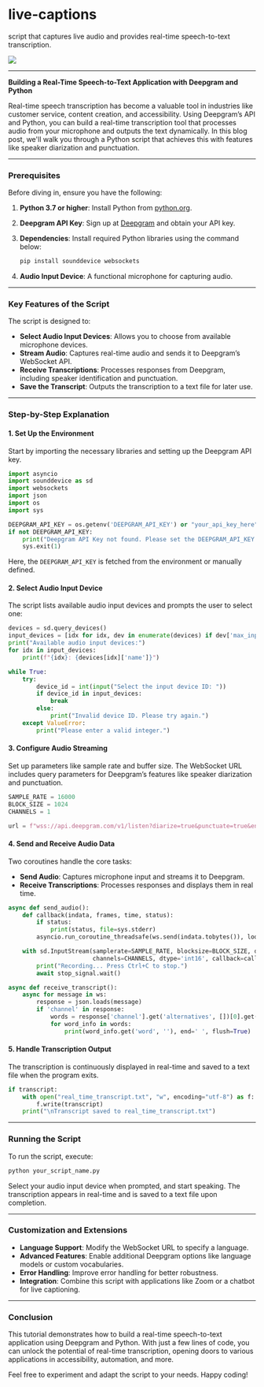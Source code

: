 # live-captions
script that captures live audio and provides real-time speech-to-text transcription.

![](https://miro.medium.com/v2/resize:fit:1400/0*yJ9CwrhodY5Asjn4)

---

**Building a Real-Time Speech-to-Text Application with Deepgram and Python**

Real-time speech transcription has become a valuable tool in industries like customer service, content creation, and accessibility. Using Deepgram’s API and Python, you can build a real-time transcription tool that processes audio from your microphone and outputs the text dynamically. In this blog post, we'll walk you through a Python script that achieves this with features like speaker diarization and punctuation.

---

### Prerequisites
Before diving in, ensure you have the following:

1. **Python 3.7 or higher**: Install Python from [python.org](https://www.python.org/).
2. **Deepgram API Key**: Sign up at [Deepgram](https://deepgram.com/) and obtain your API key.
3. **Dependencies**: Install required Python libraries using the command below:

   ```bash
   pip install sounddevice websockets
   ```

4. **Audio Input Device**: A functional microphone for capturing audio.

---

### Key Features of the Script

The script is designed to:
- **Select Audio Input Devices**: Allows you to choose from available microphone devices.
- **Stream Audio**: Captures real-time audio and sends it to Deepgram’s WebSocket API.
- **Receive Transcriptions**: Processes responses from Deepgram, including speaker identification and punctuation.
- **Save the Transcript**: Outputs the transcription to a text file for later use.

---

### Step-by-Step Explanation

#### 1. **Set Up the Environment**
Start by importing the necessary libraries and setting up the Deepgram API key.

```python
import asyncio
import sounddevice as sd
import websockets
import json
import os
import sys

DEEPGRAM_API_KEY = os.getenv('DEEPGRAM_API_KEY') or "your_api_key_here"
if not DEEPGRAM_API_KEY:
    print("Deepgram API Key not found. Please set the DEEPGRAM_API_KEY environment variable.")
    sys.exit(1)
```

Here, the `DEEPGRAM_API_KEY` is fetched from the environment or manually defined.

#### 2. **Select Audio Input Device**
The script lists available audio input devices and prompts the user to select one:

```python
devices = sd.query_devices()
input_devices = [idx for idx, dev in enumerate(devices) if dev['max_input_channels'] > 0]
print("Available audio input devices:")
for idx in input_devices:
    print(f"{idx}: {devices[idx]['name']}")

while True:
    try:
        device_id = int(input("Select the input device ID: "))
        if device_id in input_devices:
            break
        else:
            print("Invalid device ID. Please try again.")
    except ValueError:
        print("Please enter a valid integer.")
```

#### 3. **Configure Audio Streaming**
Set up parameters like sample rate and buffer size. The WebSocket URL includes query parameters for Deepgram’s features like speaker diarization and punctuation.

```python
SAMPLE_RATE = 16000
BLOCK_SIZE = 1024
CHANNELS = 1

url = f"wss://api.deepgram.com/v1/listen?diarize=true&punctuate=true&encoding=linear16&sample_rate={SAMPLE_RATE}&channels={CHANNELS}"
```

#### 4. **Send and Receive Audio Data**
Two coroutines handle the core tasks:
- **Send Audio**: Captures microphone input and streams it to Deepgram.
- **Receive Transcriptions**: Processes responses and displays them in real time.

```python
async def send_audio():
    def callback(indata, frames, time, status):
        if status:
            print(status, file=sys.stderr)
        asyncio.run_coroutine_threadsafe(ws.send(indata.tobytes()), loop)

    with sd.InputStream(samplerate=SAMPLE_RATE, blocksize=BLOCK_SIZE, device=device_id,
                        channels=CHANNELS, dtype='int16', callback=callback):
        print("Recording... Press Ctrl+C to stop.")
        await stop_signal.wait()

async def receive_transcript():
    async for message in ws:
        response = json.loads(message)
        if 'channel' in response:
            words = response['channel'].get('alternatives', [])[0].get('words', [])
            for word_info in words:
                print(word_info.get('word', ''), end=' ', flush=True)
```

#### 5. **Handle Transcription Output**
The transcription is continuously displayed in real-time and saved to a text file when the program exits.

```python
if transcript:
    with open("real_time_transcript.txt", "w", encoding="utf-8") as f:
        f.write(transcript)
    print("\nTranscript saved to real_time_transcript.txt")
```

---

### Running the Script
To run the script, execute:

```bash
python your_script_name.py
```

Select your audio input device when prompted, and start speaking. The transcription appears in real-time and is saved to a text file upon completion.

---

### Customization and Extensions

- **Language Support**: Modify the WebSocket URL to specify a language.
- **Advanced Features**: Enable additional Deepgram options like language models or custom vocabularies.
- **Error Handling**: Improve error handling for better robustness.
- **Integration**: Combine this script with applications like Zoom or a chatbot for live captioning.

---

### Conclusion
This tutorial demonstrates how to build a real-time speech-to-text application using Deepgram and Python. With just a few lines of code, you can unlock the potential of real-time transcription, opening doors to various applications in accessibility, automation, and more.

Feel free to experiment and adapt the script to your needs. Happy coding!

